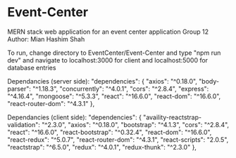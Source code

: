 # Event-Center
MERN stack web application for an event center application
Group 12
Author: Mian Hashim Shah

To run, change directory to EventCenter/Event-Center and type "npm run dev" and navigate to localhost:3000 for client and localhost:5000 for database entries

Dependancies (server side): 
"dependencies": {
    "axios": "^0.18.0",
    "body-parser": "^1.18.3",
    "concurrently": "^4.0.1",
    "cors": "^2.8.4",
    "express": "^4.16.4",
    "mongoose": "^5.3.3",
    "react": "^16.6.0",
    "react-dom": "^16.6.0",
    "react-router-dom": "^4.3.1"
  },
  
Dependancies (client side):
"dependencies": {
      "availity-reactstrap-validation": "^2.3.0",
      "axios": "^0.18.0",
      "bootstrap": "^4.1.3",
      "cors": "^2.8.4",
      "react": "^16.6.0",
      "react-bootstrap": "^0.32.4",
      "react-dom": "^16.6.0",
      "react-redux": "^5.0.7",
      "react-router-dom": "^4.3.1",
      "react-scripts": "2.0.5",
      "reactstrap": "^6.5.0",
      "redux": "^4.0.1",
      "redux-thunk": "^2.3.0"
    },
